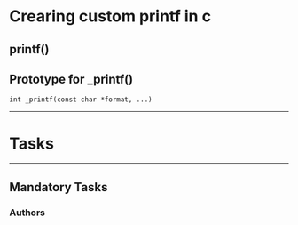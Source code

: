 # Crearing custom printf in c

## printf()


## Prototype for _printf()

	int _printf(const char *format, ...)

------------

# Tasks

------------

## Mandatory Tasks



### Authors

